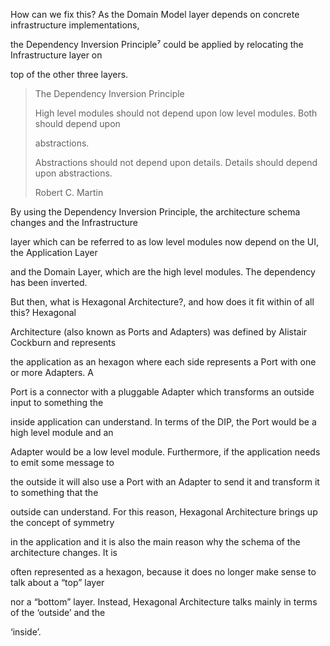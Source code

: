 How can we fix this? As the Domain Model layer depends on concrete infrastructure implementations,

the Dependency Inversion Principle⁷ could be applied by relocating the Infrastructure layer on

top of the other three layers.



> The Dependency Inversion Principle
>
> High level modules should not depend upon low level modules. Both should depend upon
>
> abstractions.
>
> Abstractions should not depend upon details. Details should depend upon abstractions.
>
> Robert C. Martin



By using the Dependency Inversion Principle, the architecture schema changes and the Infrastructure

layer which can be referred to as low level modules now depend on the UI, the Application Layer

and the Domain Layer, which are the high level modules. The dependency has been inverted.

But then, what is Hexagonal Architecture?, and how does it fit within of all this? Hexagonal

Architecture \(also known as Ports and Adapters\) was defined by Alistair Cockburn and represents

the application as an hexagon where each side represents a Port with one or more Adapters. A

Port is a connector with a pluggable Adapter which transforms an outside input to something the

inside application can understand. In terms of the DIP, the Port would be a high level module and an

Adapter would be a low level module. Furthermore, if the application needs to emit some message to

the outside it will also use a Port with an Adapter to send it and transform it to something that the

outside can understand. For this reason, Hexagonal Architecture brings up the concept of symmetry

in the application and it is also the main reason why the schema of the architecture changes. It is

often represented as a hexagon, because it does no longer make sense to talk about a “top” layer

nor a “bottom” layer. Instead, Hexagonal Architecture talks mainly in terms of the ‘outside’ and the

‘inside’.


